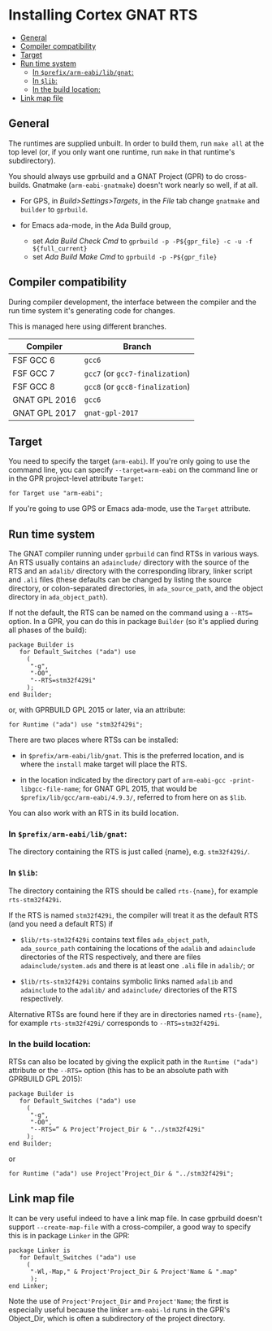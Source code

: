 # Installing Cortex GNAT RTS #

* [General](#general)
* [Compiler compatibility](#compatibility)
* [Target](#target)
* [Run time system](#rts)
  * [In `$prefix/arm-eabi/lib/gnat`:](#with-compiler)
  * [In `$lib`:](#in-lib)
  * [In the build location:](#in-build)
* [Link map file](#link-map)

## General <a name="general"/> ##

The runtimes are supplied unbuilt. In order to build them, run `make
all` at the top level (or, if you only want one runtime, run `make` in
that runtime's subdirectory).

You should always use gprbuild and a GNAT Project (GPR) to do
cross-builds. Gnatmake (`arm-eabi-gnatmake`) doesn't work nearly so
well, if at all.

* For GPS, in _Build>Settings>Targets_, in the _File_ tab change
  `gnatmake` and `builder` to `gprbuild`.

* for Emacs ada-mode, in the Ada Build group,
  * set _Ada Build Check Cmd_ to `gprbuild -p -P${gpr_file} -c -u -f
    ${full_current}`
  * set _Ada Build Make Cmd_ to `gprbuild -p -P${gpr_file}`

## Compiler compatibility <a name="compatibility"/> ##

During compiler development, the interface between the compiler and
the run time system it's generating code for changes.

This is managed here using different branches.

<!-- This renders OK at Github, but not with Markdown.pl. -->

| Compiler | Branch |
| ---------|----------------------------------- |
| FSF GCC 6 | `gcc6` |
| FSF GCC 7 | `gcc7` (or `gcc7-finalization`) |
| FSF GCC 8 | `gcc8` (or `gcc8-finalization`) |
| GNAT GPL 2016 | `gcc6` |
| GNAT GPL 2017 | `gnat-gpl-2017` |

## Target <a name="target"/> ##

You need to specify the target (`arm-eabi`). If you're only going to
use the command line, you can specify `--target=arm-eabi` on the
command line or in the GPR project-level attribute `Target`:

    for Target use "arm-eabi";

If you're going to use GPS or Emacs ada-mode, use the `Target` attribute.

## Run time system <a name="rts"/> ##

The GNAT compiler running under `gprbuild` can find RTSs in various
ways. An RTS usually contains an `adainclude/` directory with the
source of the RTS and an `adalib/` directory with the corresponding
library, linker script and `.ali` files (these defaults can be changed
by listing the source directory, or colon-separated directories, in
`ada_source_path`, and the object directory in `ada_object_path`).

If not the default, the RTS can be named on the command using a
`--RTS=` option. In a GPR, you can do this in package `Builder` (so
it's applied during all phases of the build):

    package Builder is
       for Default_Switches ("ada") use
         (
          "-g",
          "-O0",
          "--RTS=stm32f429i"
         );
    end Builder;

or, with GPRBUILD GPL 2015 or later, via an attribute:

    for Runtime ("ada") use "stm32f429i";

There are two places where RTSs can be installed:

* in `$prefix/arm-eabi/lib/gnat`. This is the preferred location, and
  is where the `install` make target will place the RTS.

* in the location indicated by the directory part of `arm-eabi-gcc
  -print-libgcc-file-name`; for GNAT GPL 2015, that would be
  `$prefix/lib/gcc/arm-eabi/4.9.3/`, referred to from here on as
  `$lib`.

You can also work with an RTS in its build location.

### In `$prefix/arm-eabi/lib/gnat`: <a name="with-compiler"/> ###

The directory containing the RTS is just called {name},
e.g. `stm32f429i/`.

### In `$lib`: <a name="in-lib"/> ###

The directory containing the RTS should be called `rts-{name}`, for
example `rts-stm32f429i`.

If the RTS is named `stm32f429i`, the compiler will treat it as the
default RTS (and you need a default RTS) if

* `$lib/rts-stm32f429i` contains text files `ada_object_path`,
  `ada_source_path` containing the locations of the `adalib` and
  `adainclude` directories of the RTS respectively, and there are
  files `adainclude/system.ads` and there is at least one `.ali` file
  in `adalib/`; or

* `$lib/rts-stm32f429i` contains symbolic links named `adalib` and
  `adainclude` to the `adalib/` and `adainclude/` directories of the
  RTS respectively.

Alternative RTSs are found here if they are in directories named
`rts-{name}`, for example `rts-stm32f429i/` corresponds to
`--RTS=stm32f429i`.

### In the build location: <a name="in-build"/> ###

RTSs can also be located by giving the explicit path in the `Runtime
("ada")` attribute or the `--RTS=` option (this has to be an absolute
path with GPRBUILD GPL 2015):

    package Builder is
       for Default_Switches ("ada") use
         (
          "-g",
          "-O0",
          "--RTS=“ & Project’Project_Dir & "../stm32f429i"
         );
    end Builder;

or

    for Runtime ("ada") use Project’Project_Dir & "../stm32f429i";

## Link map file <a name="link-map"/> ##

It can be very useful indeed to have a link map file. In case gprbuild
doesn't support `--create-map-file` with a cross-compiler, a good way to
specify this is in package `Linker` in the GPR:

    package Linker is
       for Default_Switches ("ada") use
         (
          "-Wl,-Map," & Project'Project_Dir & Project'Name & ".map"
          );
    end Linker;

Note the use of `Project'Project_Dir` and `Project'Name`; the first is
especially useful because the linker `arm-eabi-ld` runs in the GPR's
Object_Dir, which is often a subdirectory of the project directory.
